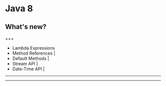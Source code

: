 # Java 8 
## What's new?

+++

- Lambda Expressions
- Method References |
- Default Methods |
- Stream API |
- Date-Time API |

---

---

